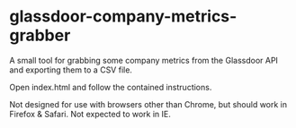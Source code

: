 # glassdoor-company-metrics-grabber
A small tool for grabbing some company metrics from the Glassdoor API and exporting them to a CSV file.

Open index.html and follow the contained instructions.

Not designed for use with browsers other than Chrome, but should work in Firefox & Safari. Not expected to work in IE.
